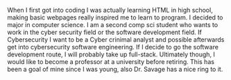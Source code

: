 When I first got into coding I was actually learning HTML in high school, making basic
webpages really inspired me to learn to program. I decided to major in computer science.
I am a second comp sci student who wants to work in the cyber security field or the software 
development field. If Cybersecurity I want to be a Cyber crinimal analyst and possible afterwards
get into cybersecurity software engineering. If I decide to go the software development route, I will 
probably take up full-stack. Ultimately though, I would like to become a professor at a university before
retiring. This has been a goal of mine since I was young, also Dr. Savage has a nice ring to it.
